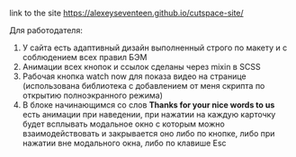 link to the site
https://alexeyseventeen.github.io/cutspace-site/


Для работодателя:
1. У сайта есть адаптивный дизайн выполненный строго по макету и с соблюдением всех правил БЭМ 
2. Анимации всех кнопок и ссылок сделаны через mixin в SCSS
3. Рабочая кнопка watch now для показа видео на странице (использована библиотека с добавлением от меня скрипта по открытию полноэкранного режима) 
4. В блоке начинающимся со слов ****Thanks for your nice words to us**** есть анимации при наведении, при нажатии на каждую карточку будет всплывать модальное окно с которым можно взаимодействовать и закрывается оно либо по кнопке, либо при нажатии вне модального окна, либо по клавише Esc
